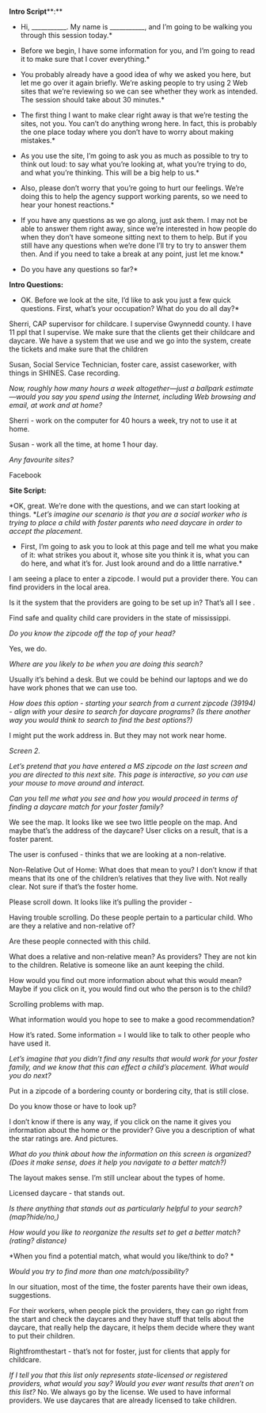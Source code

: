 **Intro Script****:**

* 	Hi, ___________. My name is ___________, and I’m going to be walking you through this session today.*

* 	Before we begin, I have some information for you, and I’m going to read it to make sure that I cover everything.*

* 	You probably already have a good idea of why we asked you here, but let me go over it again briefly. We’re asking people to try using 2 Web sites that we’re reviewing so we can see whether they work as intended. The session should take about 30 minutes.*

* 	The first thing I want to make clear right away is that we’re testing the sites, not you. You can’t do anything wrong here. In fact, this is probably the one place today where you don’t have to worry about making mistakes.*

* 	As you use the site, I’m going to ask you as much as possible to try to think out loud: to say what you’re looking at, what you’re trying to do, and what you’re thinking. This will be a big help to us.*

* 	Also, please don’t worry that you’re going to hurt our feelings. We’re doing this to help the agency support working parents, so we need to hear your honest reactions.*

* 	If you have any questions as we go along, just ask them. I may not be able to answer them right away, since we’re interested in how people do when they don’t have someone sitting next to them to help. But if you still have any questions when we’re done I’ll try to try to answer them then. And if you need to take a break at any point, just let me know.*

*  	Do you have any questions so far?*

**Intro Questions:**

* OK. Before we look at the site, I’d like to ask you just a few quick questions.   First, what’s your occupation? What do you do all day?*

Sherri, CAP supervisor for childcare.  I supervise Gwynnedd county.  I have 11 ppl that I supervise.  We make sure that the clients get their childcare and daycare.  We have a system that we use and we go into the system, create the tickets and make sure that the children 

Susan, Social Service Technician, foster care, assist caseworker, with things in SHINES.  Case recording.

*Now, roughly how many hours a week altogether—just a ballpark estimate—would you say you spend using the Internet, including Web browsing and email, at work and at home?*

Sherri - work on the computer for 40 hours a week, try not to use it at home.

Susan - work all the time, at home 1 hour day.

*Any favourite sites?*

Facebook  

**Site Script:**

*OK, great. We’re done with the questions, and we can start looking at things.  **Let’s imagine our scenario is that you are a social worker who is trying to place a child with foster parents who need daycare in order to accept the placement.*

* 	First, I’m going to ask you to look at this page and tell me what you make of it: what strikes you about it, whose site you think it is, what you can do here, and what it’s for. Just look around and do a little narrative.*

 

I am seeing a place to enter a zipcode.  I would put a provider there.  You can find providers in the local area.

Is it the system that the providers are going to be set up in?  That’s all I see .

Find safe and quality child care providers in the state of mississippi.  

*Do you know the zipcode off the top of your head?*

Yes, we do.  

*Where are you likely to be when you are doing this search?*

Usually it’s behind a desk.  But we could be behind our laptops and we do have work phones that we can use too.

*How does this option - starting your search from a current zipcode (39194) - align with your desire to search for daycare programs?  (Is there another way you would think to search to find the best options?)*

I might put the work address in.  But they may not work near home.  

*Screen 2.*

*Let’s pretend that you have entered a MS zipcode on the last screen and you are directed to this next site.  This page is interactive, so you can use your mouse to move around and interact.*

*Can you tell me what you see and how you would proceed in terms of finding a daycare match for your foster family?*

We see the map.  It looks like we see two little people on the map.  And maybe that’s the address of the daycare?  User clicks on a result, that is a foster parent.

The user is confused - thinks that we are looking at a non-relative. 

Non-Relative Out of Home: What does that mean to you?  I don’t know if that means that its one of the children’s relatives that they live with.  Not really clear.  Not sure if that’s the foster home.

Please scroll down.  It looks like it’s pulling the provider - 

Having trouble scrolling.  Do these people pertain to a particular child.  Who are they a relative and non-relative of?

Are these people connected with this child. 

What does a relative and non-relative mean?  As providers?  They are not kin to the children.  Relative is someone like an aunt keeping the child.

How would you find out more information about what this would mean?  Maybe if you click on it, you would find out who the person is to the child?

Scrolling problems with map. 

What information would you hope to see to make a good recommendation?

How it’s rated.  Some information = I would like to talk to other people who have used it.

*Let’s imagine that you didn’t find any results that would work for your foster family, and we know that this can effect a child’s placement.  What would you do next?*

Put in a zipcode of a bordering county or bordering city, that is still close.  

Do you know those or have to look up?

I don’t know if there is any way, if you click on the name it gives you information about the home or the provider?  Give you a description of what the star ratings are.  And pictures.  

*What do you think about how the information on this screen is organized?  (Does it make sense, does it help you navigate to a better match?)*

The layout makes sense.  I’m still unclear about the types of home.  

Licensed daycare - that stands out.  

*Is there anything that stands out as particularly helpful to your search? (map?hide/no,)*

*How would you like to reorganize the results set to get a better match? (rating? distance)*

*When you find a potential match, what would you like/think to do?  *

*Would you try to find more than one match/possibility?*

In our situation, most of the time, the foster parents have their own ideas, suggestions.  

For their workers, when people pick the providers, they can go right from the start and check the daycares and they have stuff that tells about the daycare, that really help the daycare, it helps them decide where they want to put their children.  

Rightfromthestart - that’s not for foster, just for clients that apply for childcare.  

*If I tell you that this list only represents state-licensed or registered providers, what would you say?  Would you ever want results that aren’t on this list?*  No.  We always go by the license.  We used to have informal providers.  We use daycares that are already licensed to take children.

